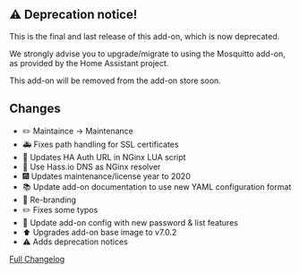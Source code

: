## ⚠️ Deprecation notice!

This is the final and last release of this add-on, which is now deprecated.

We strongly advise you to upgrade/migrate to using the Mosquitto add-on, as provided by the Home Assistant project.

This add-on will be removed from the add-on store soon.


## Changes

- :pencil2: Maintaince -> Maintenance
- :ambulance: Fixes path handling for SSL certificates
- :hammer: Updates HA Auth URL in NGinx LUA script
- :hammer: Use Hass.io DNS as NGinx resolver
- :fireworks: Updates maintenance/license year to 2020
- :books: Update add-on documentation to use new YAML configuration format
- :hammer: Re-branding
- :pencil2: Fixes some typos
- :hammer: Update add-on config with new password & list features
- :arrow_up: Upgrades add-on base image to v7.0.2
- :warning: Adds deprecation notices

[Full Changelog][changelog]

[changelog]: https://github.com/hassio-addons/addon-mqtt/compare/v1.1.0...v1.2.0